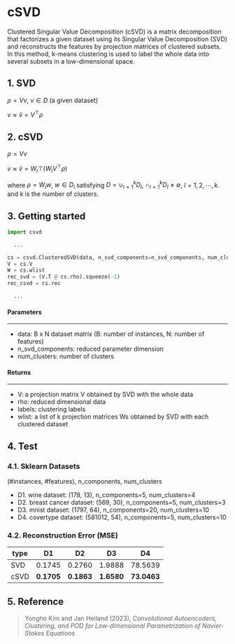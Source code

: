 # cSVD
Clustered Singular Value Decomposition (cSVD) is a matrix decomposition that factorizes a given dataset using its Singular Value Decomposition (SVD) and reconstructs the features by projection matrices of clustered subsets. In this method, k-means clustering is used to label the whole data into several subsets in a low-dimensional space.

## 1. SVD
$\rho=Vv$, $v \in D$ (a given dataset)

$v \approx \tilde v=V^\top\rho$

## 2. cSVD
$\rho=Vv$

$v \approx \tilde v=W_l\top(W_lV^\top\rho)$

where $\rho=W_lw$, $w \in D_l$ satisfying $D=\cup_{l=1}^k D_l$, $\cap_{l=1}^k  D_l \neq \emptyset$, $l=1,2,\cdots , k.$ and  $k$ is the number of clusters.

## 3. Getting started
```python
import csvd

  ...

cs = csvd.ClusteredSVD(data, n_svd_components=n_svd_components, num_clusters=num_clusters)
V = cs.V
W = cs.wlist
rec_svd = (V.T @ cs.rho).squeeze(-1)
rec_csvd = cs.rec

  ...
```
#### Parameters
----------
- data: B x N dataset matrix (B: number of instances, N: number of features)
- n_svd_components: reduced parameter dimension
- num_clusters: number of clusters

#### Returns
-------
- V: a projection matrix V obtained by SVD with the whole data
- rho: reduced dimensional data
- labels: clustering labels
- wlist: a list of k projection matrices Ws obtained by SVD with each clustered dataset
        
## 4. Test
### 4.1. Sklearn Datasets 
(#instances, #features), n_components, num_clusters
- D1. wine dataset: (178, 13), n_components=5, num_clusters=4
- D2. breast cancer dataset: (569, 30), n_components=5, num_clusters=3
- D3. mnist dataset: (1797, 64), n_components=20, num_clusters=10
- D4. covertype dataset: (581012, 54), n_components=5, num_clusters=10

### 4.2. Reconstruction Error (MSE)
| type | D1 | D2 | D3 | D4 |
| ---  | ---| ---| ---| ---| 
| SVD  | 0.1745 | 0.2760 |1.9888 | 78.5639 |
| cSVD | **0.1705** | **0.1863** | **1.6580** | **73.0463** | 

## 5. Reference
> Yongho Kim and Jan Heiland (2023), *Convolutional Autoencoders, Clustering, and POD for Low-dimensional Parametrization of Navier-Stokes Equations*



